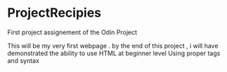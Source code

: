 # ProjectRecipies
First project assignement of the Odin Project

This will be my very first webpage . 
by the end of this project  , i will have demonstrated the ability to use HTML at beginner level 
Using proper tags and syntax